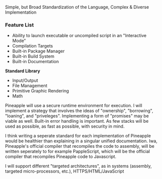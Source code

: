 Simple, but Broad Standardization of the Language, Complex & Diverse Implementation

### Feature List

 - Ability to launch executable or uncompiled script in an "Interactive Mode"
 - Compilation Targets
 - Built-in Package Manager
 - Built-in Build System
 - Built-in Documentation
 

**Standard Library**
 - Input/Output
 - File Management
 - Primitive Graphic Rendering
 - Math

Pineapple will use a secure runtime environment for execution. I will implement a strategy that involves the ideas of "ownership", "borrowing", "loaning", and "priveleges". Implementing a form of "promises" may be viable as well.
Built-in error handling is important.
As few stacks will be used as possible, as fast as possible, with security in mind.

I think writing a seperate standard for each implementation of Pineapple would be healthier than explaining in a singular unified documentation. Iwa, Pineapple's official compiler that recompiles the code to assembly, will be written seperately to for example PappleScript, which will be the official compiler that recompiles Pineapple code to Javascript.

I will support different "targeted architectures", as in systems (assembly, targeted micro-processors, etc.), HTTPS/HTML/JavaScript